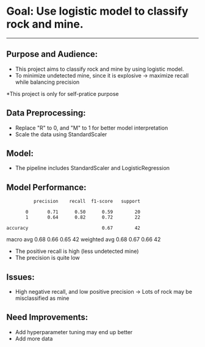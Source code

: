 # Goal: Use logistic model to classify rock and mine.
---
## Purpose and Audience:
- This project aims to classify rock and mine by using logistic model.
- To minimize undetected mine, since it is explosive -> maximize recall while balancing precision

*This project is only for self-pratice purpose

## Data Preprocessing:
- Replace "R" to 0, and "M" to 1 for better model interpretation
- Scale the data using StandardScaler

## Model:
- The pipeline includes StandardScaler and LogisticRegression

## Model Performance:
              precision    recall  f1-score   support

           0       0.71      0.50      0.59        20
           1       0.64      0.82      0.72        22

    accuracy                           0.67        42
   macro avg       0.68      0.66      0.65        42
weighted avg       0.68      0.67      0.66        42

- The positive recall is high (less undetected mine)
- The precision is quite low

## Issues:
- High negative recall, and low positive precision -> Lots of rock may be misclassified as mine

## Need Improvements:
- Add hyperparameter tuning may end up better
- Add more data

